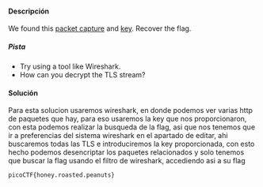 #### Descripción
We found this [packet capture](https://jupiter.challenges.picoctf.org/static/0c84d3636dd088d9fe4efd5d0d869a06/capture.pcap) and [key](https://jupiter.challenges.picoctf.org/static/0c84d3636dd088d9fe4efd5d0d869a06/picopico.key). Recover the flag.

##### Pista
- Try using a tool like Wireshark.
- How can you decrypt the TLS stream?

#### Solución 
Para esta solucion usaremos wireshark, en donde podemos ver varias http de paquetes que hay, para eso usaremos la key que nos proporcionaron, con esta podemos realizar la busqueda de la flag, asi que nos tenemos que ir a preferencias del sistema wireshark en el apartado de editar, ahi buscaremos todas las TLS e introduciremos la key proporcionada, con esto hecho podemos desencriptar los paquetes relacionados y solo tenemos que buscar la flag usando el filtro de wireshark, accediendo asi a su flag
```
picoCTF{honey.roasted.peanuts}
```

